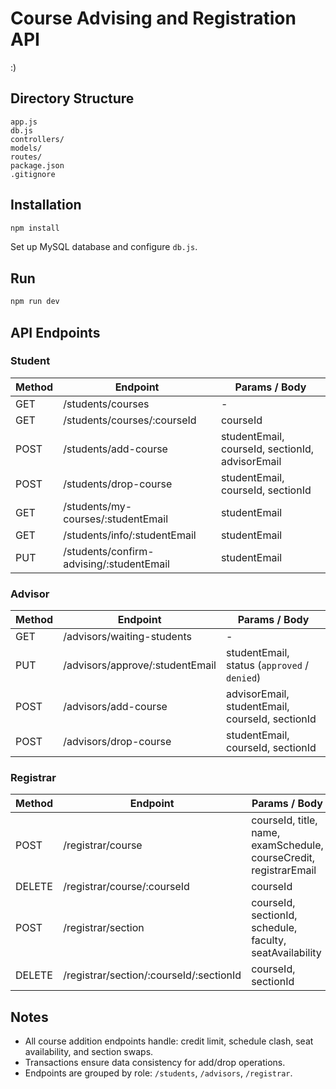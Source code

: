 # Course Advising and Registration API
:)
## Directory Structure
```
app.js
db.js
controllers/
models/
routes/
package.json
.gitignore

````

## Installation
```bash
npm install
````

Set up MySQL database and configure `db.js`.

## Run

```bash
npm run dev
```

## API Endpoints

### Student

| Method | Endpoint                                  | Params / Body                                   |
| ------ | ----------------------------------------- | ----------------------------------------------- |
| GET    | /students/courses                         | -                                               |
| GET    | /students/courses/\:courseId              | courseId                                        |
| POST   | /students/add-course                      | studentEmail, courseId, sectionId, advisorEmail |
| POST   | /students/drop-course                     | studentEmail, courseId, sectionId               |
| GET    | /students/my-courses/\:studentEmail       | studentEmail                                    |
| GET    | /students/info/\:studentEmail             | studentEmail                                    |
| PUT    | /students/confirm-advising/\:studentEmail | studentEmail                                    |

### Advisor

| Method | Endpoint                         | Params / Body                                   |
| ------ | -------------------------------- | ----------------------------------------------- |
| GET    | /advisors/waiting-students       | -                                               |
| PUT    | /advisors/approve/\:studentEmail | studentEmail, status (`approved` / `denied`)    |
| POST   | /advisors/add-course             | advisorEmail, studentEmail, courseId, sectionId |
| POST   | /advisors/drop-course            | studentEmail, courseId, sectionId               |

### Registrar

| Method | Endpoint                                  | Params / Body                                                    |
| ------ | ----------------------------------------- | ---------------------------------------------------------------- |
| POST   | /registrar/course                         | courseId, title, name, examSchedule, courseCredit, registrarEmail|
| DELETE | /registrar/course/\:courseId              | courseId                                                         |
| POST   | /registrar/section                        | courseId, sectionId, schedule, faculty, seatAvailability         |
| DELETE | /registrar/section/\:courseId/\:sectionId | courseId, sectionId                                              |

## Notes

* All course addition endpoints handle: credit limit, schedule clash, seat availability, and section swaps.
* Transactions ensure data consistency for add/drop operations.
* Endpoints are grouped by role: `/students`, `/advisors`, `/registrar`.

